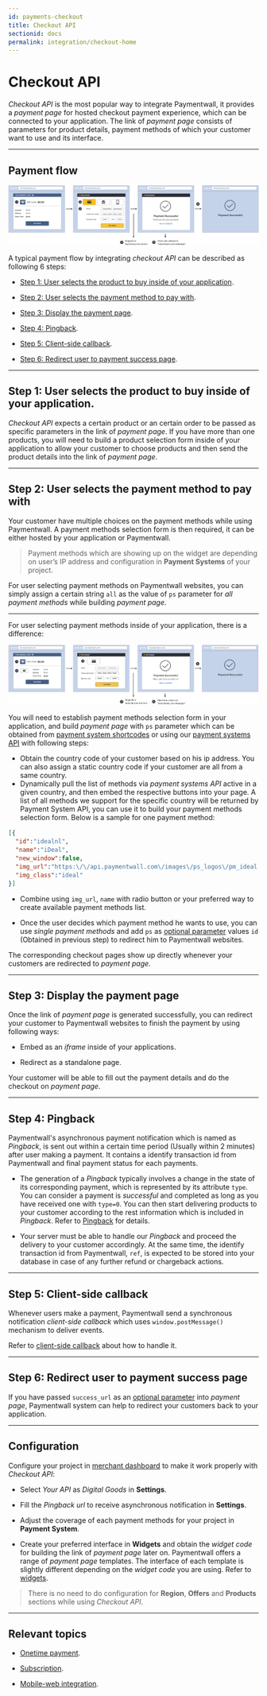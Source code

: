 ```yaml
---
id: payments-checkout
title: Checkout API
sectionid: docs
permalink: integration/checkout-home
---
```


# Checkout API

*Checkout API* is the most popular way to integrate Paymentwall, it provides a *payment page* for hosted checkout payment experience, which can be connected to your application. The link of *payment page* consists of parameters for product details, payment methods of which your customer want to use and its interface. 

***

## Payment flow

<div class="docs-img">
    <img src="/textures/pic/integration/checkout/checkout_multi.png"/>
</div>

A typical payment flow by integrating *checkout API* can be described as following 6 steps:

* [Step 1: User selects the product to buy inside of your application](#step-1-user-selects-the-product-to-buy-inside-of-your-applicationwebsite).

* [Step 2: User selects the payment method to pay with](#step-2-user-selects-the-payment-method-to-pay-with).

* [Step 3: Display the payment page](#step-3-display-the-payment-link).

* [Step 4: Pingback](#step-4-pingback).

* [Step 5: Client-side callback](#step-5-client-side-callback).

* [Step 6: Redirect user to payment success page](#step-6-redirect-user-to-payment-success-page).

***

## Step 1: User selects the product to buy inside of your application. 

*Checkout API* expects a certain product or an certain order to be passed as specific parameters in the link of *payment page*. If you have more than one products, you will need to build a product selection form inside of your application to allow your customer to choose products and then send the product details into the link of *payment page*.

***

## Step 2: User selects the payment method to pay with

Your customer have multiple choices on the payment methods while using Paymentwall. A payment methods selection form is then required, it can be either hosted by your application or Paymentwall.

> Payment methods which are showing up on the widget are depending on user’s IP address and configuration in **Payment Systems** of your project.

For user selecting payment methods on Paymentwall websites, you can simply assign a certain string ```all``` as the value of ```ps``` parameter for *all payment methods* while building *payment page*.

***

For user selecting payment methods inside of your application, there is a difference:

<div class="docs-img">
    <img src="/textures/pic/integration/checkout/checkout_uni.png"/>
</div>

You will need to establish payment methods selection form in your application, and build *payment page* with ```ps``` parameter which can be obtained from [payment system shortcodes](/reference/ps) or using our [payment systems API](/apis#section-tools-payment-systems) with following steps:

* Obtain the country code of your customer based on his ip address. You can also assign a static country code if your customer are all from a same country.
* Dynamically pull the list of methods via *payment systems API* active in a given country, and then embed the respective buttons into your page. A list of all methods we support for the specific country will be returned by Payment System API, you can use it to build your payment methods selection form. Below is a sample for one payment method:

```json
[{
  "id":"idealnl",
  "name":"iDeal",
  "new_window":false,
  "img_url":"https:\/\/api.paymentwall.com\/images\/ps_logos\/pm_ideal.png",
  "img_class":"ideal"
}]
```

* Combine using  ```img_url```, ```name``` with radio button or your preferred way to create available payment methods list.

* Once the user decides which payment method he wants to use, you can use *single payment methods* and add ```ps``` as [optional parameter](/apis#section-checkout-optional_parameter) values ```id``` (Obtained in previous step) to redirect him to Paymentwall websites.

The corresponding checkout pages show up directly whenever your customers are redirected to *payment page*.

***

## Step 3: Display the payment page

Once the link of *payment page* is generated successfully, you can redirect your customer to Paymentwall websites to finish the payment by using following ways:

* Embed as an *iframe* inside of your applications.

* Redirect as a standalone page.

Your customer will be able to fill out the payment details and do the checkout on *payment page*.

***

## Step 4: Pingback

Paymentwall's asynchronous payment notification which is named as *Pingback*, is sent out within a certain time period (Usually within 2 minutes) after user making a payment. It contains a identify transaction id from Paymentwall and final payment status for each payments. 

* The generation of a *Pingback* typically involves a change in the state of its corresponding payment, which is represented by its attribute ```type```. You can consider a payment is *successful* and completed as long as you have received one with ```type=0```. You can then start delivering products to your customer according to the rest information which is included in *Pingback*. 
Refer to [Pingback](/reference/pingback-home) for details.

* Your server must be able to handle our *Pingback* and proceed the delivery to your customer accordingly. At the same time, the identify transaction id from Paymentwall, ```ref```, is expected to be stored into your database in case of any further refund or chargeback actions. 

***
 
## Step 5: Client-side callback

Whenever users make a payment, Paymentwall send a synchronous notification *client-side callback* which uses ```window.postMessage()``` mechanism to deliver events. 

Refer to [client-side callback](/reference/client-side-callback) about how to handle it.

***

## Step 6: Redirect user to payment success page

If you have passed ```success_url``` as an [optional parameter](/apis#section-checkout-optional_parameter) into *payment page*, Paymentwall system can help to redirect your customers back to your application.

***

## Configuration

Configure your project in [merchant dashboard](https://api.paymentwall.com/developers/applications) to make it work properly with *Checkout API*:

* Select *Your API*  as *Digital Goods* in **Settings**.

* Fill the *Pingback url* to receive asynchronous notification in **Settings**.

* Adjust the coverage of each payment methods for your project in **Payment System**.

* Create your preferred interface in **Widgets** and obtain the *widget code* for building the link of *payment page* later on. Paymentwall offers a range of *payment page* templates. The interface of each template is slightly different depending on the *widget code* you are using. Refer to [widgets](/reference/widgets).

> There is no need to do configuration for **Region**, **Offers** and **Products** sections while using *Checkout API*.

***

## Relevant topics

* [Onetime payment](/integration/checkout/onetime).

* [Subscription](/integration/checkout/subscription).

* [Mobile-web integration](/reference/mobile_web).